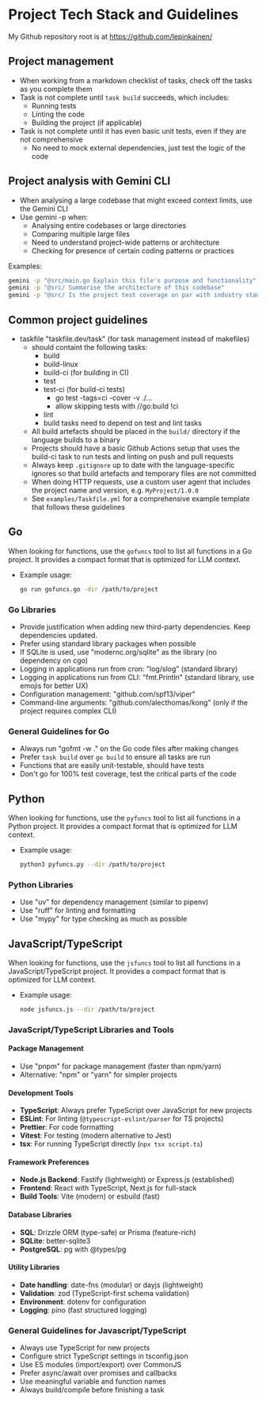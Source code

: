 # Project Tech Stack and Guidelines

My Github repository root is at <https://github.com/lepinkainen/>

## Project management

- When working from a markdown checklist of tasks, check off the tasks as you complete them
- Task is not complete until `task build` succeeds, which includes:
  - Running tests
  - Linting the code
  - Building the project (if applicable)
- Task is not complete until it has even basic unit tests, even if they are not comprehensive
  - No need to mock external dependencies, just test the logic of the code

## Project analysis with Gemini CLI

- When analysing a large codebase that might exceed context limits, use the Gemini CLI
- Use gemini -p when:
  - Analysing entire codebases or large directories
  - Comparing multiple large files
  - Need to understand project-wide patterns or architecture
  - Checking for presence of certain coding patterns or practices

Examples:

```bash
gemini -p "@src/main.go Explain this file's purpose and functionality"
gemini -p "@src/ Summarise the architecture of this codebase"
gemini -p "@src/ Is the project test coverage on par with industry standards?"
```

## Common project guidelines

- taskfile "taskfile.dev/task" (for task management instead of makefiles)
  - should containt the following tasks:
    - build
    - build-linux
    - build-ci (for building in CI)
    - test
    - test-ci (for build-ci tests)
      - go test -tags=ci -cover -v ./...
      - allow skipping tests with //go:build !ci
    - lint
    - build tasks need to depend on test and lint tasks
  - All build artefacts should be placed in the `build/` directory if the language builds to a binary
  - Projects should have a basic Github Actions setup that uses the build-ci task to run tests and linting on push and pull requests
  - Always keep `.gitignore` up to date with the language-specific ignores so that build artefacts and temporary files are not committed
  - When doing HTTP requests, use a custom user agent that includes the project name and version, e.g. `MyProject/1.0.0`
  - See `examples/Taskfile.yml` for a comprehensive example template that follows these guidelines

## Go

When looking for functions, use the `gofuncs` tool to list all functions in a Go project. It provides a compact format that is optimized for LLM context.

- Example usage:

  ```bash
  go run gofuncs.go -dir /path/to/project
  ```

### Go Libraries

- Provide justification when adding new third-party dependencies. Keep dependencies updated.
- Prefer using standard library packages when possible
- If SQLite is used, use "modernc.org/sqlite" as the library (no dependency on cgo)
- Logging in applications run from cron: "log/slog" (standard library)
- Logging in applications run from CLI: "fmt.Println" (standard library, use emojis for better UX)
- Configuration management: "github.com/spf13/viper"
- Command-line arguments: "github.com/alecthomas/kong" (only if the project requires complex CLI)

### General Guidelines for Go

- Always run "gofmt -w ." on the Go code files after making changes
- Prefer `task build` over `go build` to ensure all tasks are run
- Functions that are easily unit-testable, should have tests
- Don't go for 100% test coverage, test the critical parts of the code

## Python

When looking for functions, use the `pyfuncs` tool to list all functions in a Python project. It provides a compact format that is optimized for LLM context.

- Example usage:

  ```bash
  python3 pyfuncs.py --dir /path/to/project
  ```

### Python Libraries

- Use "uv" for dependency management (similar to pipenv)
- Use "ruff" for linting and formatting
- Use "mypy" for type checking as much as possible

## JavaScript/TypeScript

When looking for functions, use the `jsfuncs` tool to list all functions in a JavaScript/TypeScript project. It provides a compact format that is optimized for LLM context.

- Example usage:

  ```bash
  node jsfuncs.js --dir /path/to/project
  ```

### JavaScript/TypeScript Libraries and Tools

#### Package Management

- Use "pnpm" for package management (faster than npm/yarn)
- Alternative: "npm" or "yarn" for simpler projects

#### Development Tools

- **TypeScript**: Always prefer TypeScript over JavaScript for new projects
- **ESLint**: For linting (`@typescript-eslint/parser` for TS projects)
- **Prettier**: For code formatting
- **Vitest**: For testing (modern alternative to Jest)
- **tsx**: For running TypeScript directly (`npx tsx script.ts`)

#### Framework Preferences

- **Node.js Backend**: Fastify (lightweight) or Express.js (established)
- **Frontend**: React with TypeScript, Next.js for full-stack
- **Build Tools**: Vite (modern) or esbuild (fast)

#### Database Libraries

- **SQL**: Drizzle ORM (type-safe) or Prisma (feature-rich)
- **SQLite**: better-sqlite3
- **PostgreSQL**: pg with @types/pg

#### Utility Libraries

- **Date handling**: date-fns (modular) or dayjs (lightweight)
- **Validation**: zod (TypeScript-first schema validation)
- **Environment**: dotenv for configuration
- **Logging**: pino (fast structured logging)

### General Guidelines for Javascript/TypeScript

- Always use TypeScript for new projects
- Configure strict TypeScript settings in tsconfig.json
- Use ES modules (import/export) over CommonJS
- Prefer async/await over promises and callbacks
- Use meaningful variable and function names
- Always build/compile before finishing a task
